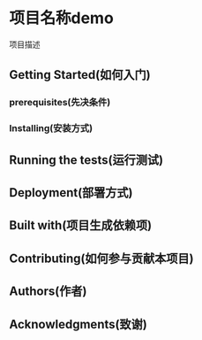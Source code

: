 <!--
 * @Author: your name
 * @Date: 2020-09-05 16:42:13
 * @LastEditTime: 2020-09-06 11:13:45
 * @LastEditors: Please set LastEditors
 * @Description: In User Settings Edit
 * @FilePath: \demo\README.md
-->
# 项目名称demo
项目描述

## Getting Started(如何入门)

### prerequisites(先决条件)

### Installing(安装方式)

## Running the tests(运行测试)

## Deployment(部署方式)
## Built with(项目生成依赖项)
## Contributing(如何参与贡献本项目)
## Authors(作者)
## Acknowledgments(致谢)


